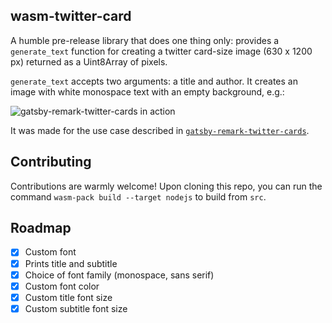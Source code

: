 ## wasm-twitter-card

A humble pre-release library that does one thing only: provides a `generate_text` function for creating a twitter card-size image (630 x 1200 px) returned as a Uint8Array of pixels.

`generate_text` accepts two arguments: a title and author. It creates an image with white monospace text with an empty background, e.g.:

![gatsby-remark-twitter-cards in action](https://i.imgur.com/UGFRs9g.png)

It was made for the use case described in [`gatsby-remark-twitter-cards`](https://github.com/alessbell/gatsby-remark-twitter-cards).

## Contributing

Contributions are warmly welcome! Upon cloning this repo, you can run the command `wasm-pack build --target nodejs` to build from `src`.

## Roadmap

- [x] Custom font
- [x] Prints title and subtitle
- [x] Choice of font family (monospace, sans serif)
- [x] Custom font color
- [x] Custom title font size
- [x] Custom subtitle font size
